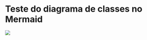 # Teste do diagrama de classes no Mermaid

[![](https://mermaid.ink/img/pako:eNptkU1PAjEQhv9KMyeNC2HX8mHjxYgkHjxxI5uYYbcuzW5b7EcQkP9ud5WK4Jxmnun7dtrZQ6FLDgyKBq2dCqwMylyREA9KSGzI_WevR6a-qC_pTNjVJV3wpcE_mJEboRzBip_juTNCVaTiquTmtNlK7AvKkF5dnzUkOn6E3djdePtvQKLpkmP9qBttYsNuhDwKQ_nusaiP9eHUr31Y9Ou1s1ux489qxrmLuED1hO5fffcFvwMttW6IsK8b0ZQRGq-iFhKQ3EgUZdhEp8vBrbjkObCQlmjqHHLVnkPv9HyrCmDOeJ6A0b5aAXvDxobKr8vwOT9rjHSNCtgePoDRQX8QIh2N02wypHdZAltgt1mfpsPJIB2PRzSjQ0oPCey0Dg5pp150eXvh4Qs9CKge?type=png)](https://mermaid.live/edit#pako:eNptkU1PAjEQhv9KMyeNC2HX8mHjxYgkHjxxI5uYYbcuzW5b7EcQkP9ud5WK4Jxmnun7dtrZQ6FLDgyKBq2dCqwMylyREA9KSGzI_WevR6a-qC_pTNjVJV3wpcE_mJEboRzBip_juTNCVaTiquTmtNlK7AvKkF5dnzUkOn6E3djdePtvQKLpkmP9qBttYsNuhDwKQ_nusaiP9eHUr31Y9Ou1s1ux489qxrmLuED1hO5fffcFvwMttW6IsK8b0ZQRGq-iFhKQ3EgUZdhEp8vBrbjkObCQlmjqHHLVnkPv9HyrCmDOeJ6A0b5aAXvDxobKr8vwOT9rjHSNCtgePoDRQX8QIh2N02wypHdZAltgt1mfpsPJIB2PRzSjQ0oPCey0Dg5pp150eXvh4Qs9CKge)
